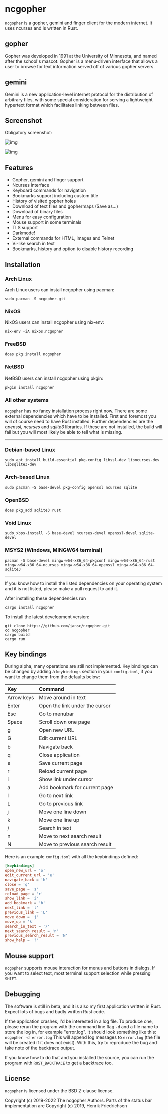 # ncgopher

`ncgopher` is a gopher, gemini and finger client for the modern internet. It uses
ncurses and is written in Rust.

## gopher

Gopher was developed in 1991 at the University of Minnesota, and named
after the school's mascot. Gopher is a menu-driven interface that
allows a user to browse for text information served off of various
gopher servers.

## gemini

Gemini is a new application-level internet protocol for the distribution
of arbitrary files, with some special consideration for serving a
lightweight hypertext format which facilitates linking between files.

## Screenshot

Obligatory screenshot:

![img](./screenshots/ncgopher.png "Screenshot of NcGopher")

![img](./screenshots/ncgopher-darkmode.png "Screenshot of NcGopher")

## Features

-   Gopher, gemini and finger support
-   Ncurses interface
-   Keyboard commands for navigation
-   Bookmarks support including custom title
-   History of visited gopher holes
-   Download of text files and gophermaps (Save as&#x2026;)
-   Download of binary files
-   Menu for easy configuration
-   Mouse support in some terminals
-   TLS support
-   Darkmode!
-   External commands for HTML, images and Telnet
-   Vi-like search in text
-   Bookmarks, history and option to disable history recording

## Installation


### Arch Linux

Arch Linux users can install ncgopher using pacman:

    sudo pacman -S ncgopher-git

### NixOS

NixOS users can install ncgopher using nix-env:

    nix-env -iA nixos.ncgopher

### FreeBSD

    doas pkg install ncgopher

### NetBSD

NetBSD users can install ncgopher using pkgin:

    pkgin install ncgopher

### All other systems

`ncgopher` has no fancy installation process right now. There are some external
dependencies which have to be installed. First and foremost you will of course
need to have Rust installed. Further dependencies are the *openssl*, *ncurses*
and *sqlite3* libraries. If these are not installed, the build will fail but
you will most likely be able to tell what is missing.

---
### Debian-based Linux

    sudo apt install build-essential pkg-config libssl-dev libncurses-dev libsqlite3-dev

### Arch-based Linux

    sudo pacman -S base-devel pkg-config openssl ncurses sqlite

### OpenBSD

    doas pkg_add sqlite3 rust

### Void Linux

    sudo xbps-install -S base-devel ncurses-devel openssl-devel sqlite-devel

### MSYS2 (Windows, MINGW64 terminal)

    pacman -S base-devel mingw-w64-x86_64-pkgconf mingw-w64-x86_64-rust mingw-w64-x86_64-ncurses mingw-w64-x86_64-openssl mingw-w64-x86_64-sqlite3

---

If you know how to install the listed dependencies on your operating system and it is
not listed, please make a pull request to add it.

After installing these dependencies run

    cargo install ncgopher

To install the latest development version:

    git clone https://github.com/jansc/ncgopher.git
    cd ncgopher
    cargo build
    cargo run

## Key bindings

During alpha, many operations are still not implemented. Key bindings can be
changed by adding a `keybindings` section in your `config.toml`, if you want to
change them from the defaults below:

| Key        | Command                        |
| :--------- | :----------------------------- |
| Arrow keys | Move around in text            |
| Enter      | Open the link under the cursor |
| Esc        | Go to menubar                  |
| Space      | Scroll down one page           |
| g          | Open new URL                   |
| G          | Edit current URL               |
| b          | Navigate back                  |
| q          | Close application              |
| s          | Save current page              |
| r          | Reload current page            |
| i          | Show link under cursor         |
| a          | Add bookmark for current page  |
| l          | Go to next link                |
| L          | Go to previous link            |
| j          | Move one line down             |
| k          | Move one line up               |
| /          | Search in text                 |
| n          | Move to next search result     |
| N          | Move to previous search result |

Here is an example `config.toml` with all the keybindings defined:
```toml
[keybindings]
open_new_url = 'o'
edit_current_url = 'e'
navigate_back = 'h'
close = 'q'
save_page = 's'
reload_page = 'r'
show_link = 'i'
add_bookmark = 'b'
next_link = 'l'
previous_link = 'L'
move_down = 'j'
move_up = 'k'
search_in_text = '/'
next_search_result = 'n'
previous_search_result = 'N'
show_help = '?'
```

## Mouse support

`ncgopher` supports mouse interaction for menus and buttons in dialogs.
If you want to select text, most terminal support selection while 
pressing `SHIFT`.

## Debugging

The software is still in beta, and it is also my first application
written in Rust. Expect lots of bugs and badly written Rust code.

If the application crashes, I'd be interested in a log file.
To produce one, please rerun the program with the command line flag `-d` and a
file name to store the log in, for example "error.log".
It should look something like this: `ncgopher -d error.log`
This will append log messages to `error.log` (the file will be created if it
does not exist).
With this, try to reproduce the bug and take note of the backtrace output.

If you know how to do that and you installed the source, you can run the
program with `RUST_BACKTRACE` to get a backtrace too.

## License

`ncgopher` is licensed under the BSD 2-clause license.

Copyright (c) 2019-2022 The ncgopher Authors. Parts of the
status bar implementation are Copyright (c) 2019, Henrik Friedrichsen
